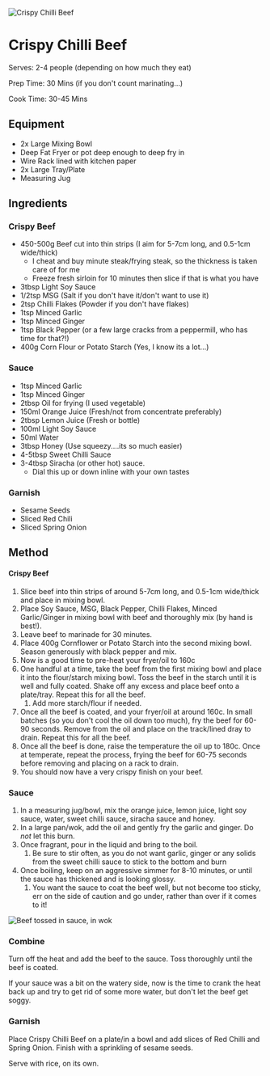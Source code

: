 ![Crispy Chilli Beef](img/chilli_beef/finished.jpg)

# Crispy Chilli Beef

Serves: 2-4 people (depending on how much they eat)

Prep Time: 30 Mins (if you don't count marinating...)

Cook Time: 30-45 Mins

## Equipment

- 2x Large Mixing Bowl
- Deep Fat Fryer or pot deep enough to deep fry in
- Wire Rack lined with kitchen paper
- 2x Large Tray/Plate
- Measuring Jug

## Ingredients

### Crispy Beef

- 450-500g Beef cut into thin strips (I aim for 5-7cm long, and 0.5-1cm wide/thick)
  - I cheat and buy minute steak/frying steak, so the thickness is taken care of for me
  - Freeze fresh sirloin for 10 minutes then slice if that is what you have
- 3tbsp Light Soy Sauce
- 1/2tsp MSG (Salt if you don't have it/don't want to use it)
- 2tsp Chilli Flakes (Powder if you don't have flakes)
- 1tsp Minced Garlic
- 1tsp Minced Ginger
- 1tsp Black Pepper (or a few large cracks from a peppermill, who has time for that?!)
- 400g Corn Flour or Potato Starch (Yes, I know its a lot...)

### Sauce

- 1tsp Minced Garlic
- 1tsp Minced Ginger
- 2tbsp Oil for frying (I used vegetable)
- 150ml Orange Juice (Fresh/not from concentrate preferably)
- 2tbsp Lemon Juice (Fresh or bottle)
- 100ml Light Soy Sauce
- 50ml Water
- 3tbsp Honey (Use squeezy....its so much easier)
- 4-5tbsp Sweet Chilli Sauce
- 3-4tbsp Siracha (or other hot) sauce.
  - Dial this up or down inline with your own tastes

### Garnish

- Sesame Seeds
- Sliced Red Chili
- Sliced Spring Onion

## Method

#### Crispy Beef

1. Slice beef into thin strips of around 5-7cm long, and 0.5-1cm wide/thick and place in mixing bowl.
2. Place Soy Sauce, MSG, Black Pepper, Chilli Flakes, Minced Garlic/Ginger in mixing bowl with beef and thoroughly mix (by hand is best!).
3. Leave beef to marinade for 30 minutes.
4. Place 400g Cornflower or Potato Starch into the second mixing bowl. Season generously with black pepper and mix.
5. Now is a good time to pre-heat your fryer/oil to 160c
6. One handful at a time, take the beef from the first mixing bowl and place it into the flour/starch mixing bowl. Toss the beef in the starch until it is well and fully coated. Shake off any excess and place beef onto a plate/tray. Repeat this for all the beef.
   1. Add more starch/flour if needed.
7. Once all the beef is coated, and your fryer/oil at around 160c. In small batches (so you don't cool the oil down too much), fry the beef for 60-90 seconds. Remove from the oil and place on the track/lined dray to drain. Repeat this for all the beef.
8. Once all the beef is done, raise the temperature the oil up to 180c. Once at temperate, repeat the process, frying the beef for 60-75 seconds before removing and placing on a rack to drain.
9. You should now have a very crispy finish on your beef.

### Sauce

1. In a measuring jug/bowl, mix the orange juice, lemon juice, light soy sauce, water, sweet chilli sauce, siracha sauce and honey.
2. In a large pan/wok, add the oil and gently fry the garlic and ginger. Do *not* let this burn.
3. Once fragrant, pour in the liquid and bring to the boil.
   1. Be sure to stir often, as you do not want garlic, ginger or any solids from the sweet chilli sauce to stick to the bottom and burn
4. Once boiling, keep on an aggressive simmer for 8-10 minutes, or until the sauce has thickened and is looking glossy.
   1. You want the sauce to coat the beef well, but not become too sticky, err on the side of caution and go under, rather than over if it comes to it!

![Beef tossed in sauce, in wok](img/chilli_beef/in_wok.jpg)

### Combine

Turn off the heat and add the beef to the sauce. Toss thoroughly until the beef is coated.

If your sauce was a bit on the watery side, now is the time to crank the heat back up and try to get rid of some more water, but don't let the beef get soggy.

### Garnish

Place Crispy Chilli Beef on a plate/in a bowl and add slices of Red Chilli and Spring Onion. Finish with a sprinkling of sesame seeds.

Serve with rice, on its own.





